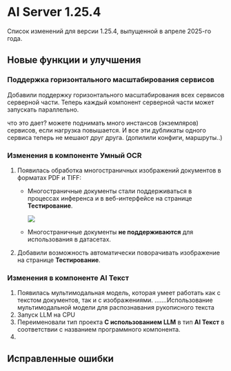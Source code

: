 # AI Server 1.25.4

Список изменений для версии 1.25.4, выпущенной в апреле 2025-го года.


## Новые функции и улучшения

### Поддержка горизонтального масштабирования сервисов

Добавили поддержку горизонтального масштабирования всех сервисов серверной части. Теперь каждый компонент серверной части может запускать параллельно.

что это дает? можете поднимать много инстансов (экземляров) сервисов, если нагрузка повышается. И все эти дубликаты одного сервиса теперь не мешают друг друга.
(допилили конфиги, маршруты..)


### Изменения в компоненте Умный OCR

1. Появилась обработка многостраничных изображений документов в форматах PDF и TIFF:
   * Многостраничные документы стали поддерживаться в процессах инференса и в веб-интерфейсе на странице **Тестирование**. 

     ![](<../../resources/ai-server/1-25-4/>)
     
   * Многостраничные документы **не поддерживаются** для использования в датасетах.
1. Добавили возможность автоматически поворачивать изображение на странице **Тестирование**.

### Изменения в компоненте AI Текст

1. Появилась мультимодальная модель, которая умеет работать как с текстом документов, так и с изображениями.  .......Использование мультимодальной модели для распознавания рукописного текста
1. Запуск LLM на CPU
1. Переименовали тип проекта **С использованием LLM** в тип **AI Текст** в соответствии с названием программного компонента.
1. 








## Исправленные ошибки
